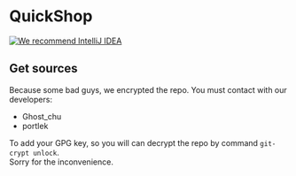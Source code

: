 # QuickShop

[![We recommend IntelliJ IDEA](https://www.elegantobjects.org/intellij-idea.svg)](https://www.jetbrains.com/idea/)

## Get sources
Because some bad guys, we encrypted the repo. You must contact with our developers:
* Ghost_chu
* portlek

To add your GPG key, so you will can decrypt the repo by command `git-crypt unlock`.  
Sorry for the inconvenience.